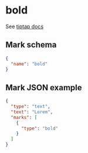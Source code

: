 # bold

See [tiptap docs](https://tiptap.dev/api/marks/bold)

## Mark schema

```json
{
  "name": "bold"
}
```

## Mark JSON example

```json
{
  "type": "text",
  "text": "Lorem",
  "marks": [
    {
      "type": "bold"
    }
  ]
}
```
